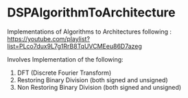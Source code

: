 # DSPAlgorithmToArchitecture
Implementations of Algorithms to Architectures following : https://youtube.com/playlist?list=PLco7dux9L7g1RrB8TqUVCMEeu86D7azeg

Involves Implementation of the following:
1) DFT (Discrete Fourier Transform)
2) Restoring Binary Division (both signed and unsigned)
3) Non Restoring Binary Division (both signed and unsigned)
